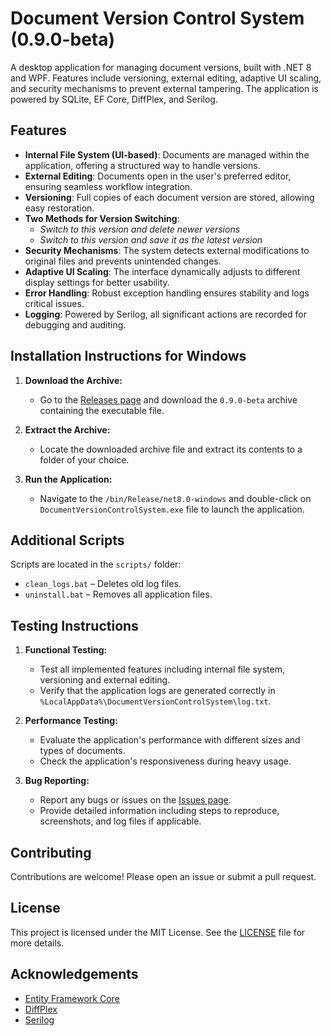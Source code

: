 # Document Version Control System (0.9.0-beta)

A desktop application for managing document versions, built with .NET 8 and WPF. Features include versioning, external editing, adaptive UI scaling, and security mechanisms to prevent external tampering. The application is powered by SQLite, EF Core, DiffPlex, and Serilog.

## Features

- **Internal File System (UI-based)**: Documents are managed within the application, offering a structured way to handle versions.
- **External Editing**: Documents open in the user's preferred editor, ensuring seamless workflow integration.
- **Versioning**: Full copies of each document version are stored, allowing easy restoration.
- **Two Methods for Version Switching**:
  - *Switch to this version and delete newer versions*
  - *Switch to this version and save it as the latest version*
- **Security Mechanisms**: The system detects external modifications to original files and prevents unintended changes.
- **Adaptive UI Scaling**: The interface dynamically adjusts to different display settings for better usability.
- **Error Handling**: Robust exception handling ensures stability and logs critical issues.
- **Logging**: Powered by Serilog, all significant actions are recorded for debugging and auditing.

## Installation Instructions for Windows

1. **Download the Archive:**
   - Go to the [Releases page](https://github.com/Rodtzdream/DocumentVersionControlSystem/releases) and download the `0.9.0-beta` archive containing the executable file.

2. **Extract the Archive:**
   - Locate the downloaded archive file and extract its contents to a folder of your choice.

3. **Run the Application:**
   - Navigate to the `/bin/Release/net8.0-windows` and double-click on `DocumentVersionControlSystem.exe` file to launch the application.

## Additional Scripts

Scripts are located in the `scripts/` folder:

- `clean_logs.bat` – Deletes old log files.
- `uninstall.bat` – Removes all application files.

## Testing Instructions

1. **Functional Testing:**
   - Test all implemented features including internal file system, versioning and external editing.
   - Verify that the application logs are generated correctly in `%LocalAppData%\DocumentVersionControlSystem\log.txt`.

2. **Performance Testing:**
   - Evaluate the application's performance with different sizes and types of documents.
   - Check the application's responsiveness during heavy usage.

3. **Bug Reporting:**
   - Report any bugs or issues on the [Issues page](https://github.com/Rodtzdream/DocumentVersionControlSystem/issues).
   - Provide detailed information including steps to reproduce, screenshots, and log files if applicable.

## Contributing

Contributions are welcome! Please open an issue or submit a pull request.

## License

This project is licensed under the MIT License. See the [LICENSE](LICENSE) file for more details.

## Acknowledgements

- [Entity Framework Core](https://docs.microsoft.com/en-us/ef/core/)
- [DiffPlex](https://github.com/mmanela/diffplex)
- [Serilog](https://serilog.net/)
